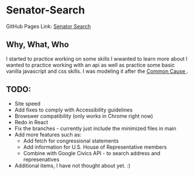 # Senator-Search

GitHub Pages Link: [Senator Search](https://nishtha-sharma1.github.io/senator-search/)

## Why, What, Who
I started to practice working on some skills I wwanted to learn more about
I wanted to practice working with an api as well as practice some basic vanilla javascript and css skills. 
I was modeling it after the [Common Cause ](https://www.commoncause.org/find-your-representative/addr/). 

## TODO:
- Site speed
- Add fixes to comply with Accessibility guidelines
- Browswer compatibility (only works in Chrome right now)
- Redo in React
- Fix the branches - currently just include the minimized files in main
- Add more features such as: 
  - Add fetch for congressional statements
  - Add information for U.S. House of Representative members
  - Combine with Google Civics API - to search address and represenatives 
- Additional items, I have not thought about yet. :) 
